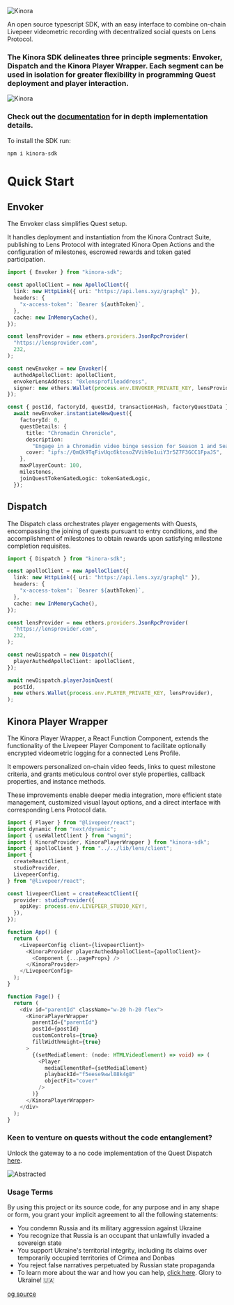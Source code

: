![Kinora](https://chromadin.infura-ipfs.io/ipfs/QmVXUT5Ki2exwtCLgk8HXGEx4Pp51kZSGJpVv8zx2LmaaY)

An open source typescript SDK, with an easy interface to combine on-chain Livepeer videometric recording with decentralized social quests on Lens Protocol.

### The Kinora SDK delineates three principle segments: **Envoker**, **Dispatch** and the **Kinora Player Wrapper**. Each segment can be used in isolation for greater flexibility in programming Quest deployment and player interaction.

![Kinora](https://chromadin.infura-ipfs.io/ipfs/QmNmK82BkospCqyQjzHySwzEZXpzu4KwzDSWMtpppNW8tk)

### Check out the [documentation](https://codex.irrevocable.dev) for in depth implementation details.

To install the SDK run:

```bash
npm i kinora-sdk
```

# Quick Start

## Envoker

The Envoker class simplifies Quest setup.

It handles deployment and instantiation from the Kinora Contract Suite, publishing to Lens Protocol with integrated Kinora Open Actions and the configuration of milestones, escrowed rewards and token gated participation.

```typescript
import { Envoker } from "kinora-sdk";

const apolloClient = new ApolloClient({
  link: new HttpLink({ uri: "https://api.lens.xyz/graphql" }),
  headers: {
    "x-access-token": `Bearer ${authToken}`,
  },
  cache: new InMemoryCache(),
});

const lensProvider = new ethers.providers.JsonRpcProvider(
  "https://lensprovider.com",
  232,
);

const newEnvoker = new Envoker({
  authedApolloClient: apolloClient,
  envokerLensAddress: "0xlensprofileaddress",
  signer: new ethers.Wallet(process.env.ENVOKER_PRIVATE_KEY, lensProvider),
});

const { postId, factoryId, questId, transactionHash, factoryQuestData } =
  await newEnvoker.instantiateNewQuest({
    factoryId: 0,
    questDetails: {
      title: "Chromadin Chronicle",
      description:
        "Engage in a Chromadin video binge session for Season 1 and Season 2 of The Dial Pirate Radio . Interactions, mirrors and comments on episodes accrue bonus points.",
      cover: "ipfs://QmQk9TqFivUqc6ktosoZVVih9o1uiY3r5Z7F3GCC1FpaJS",
    },
    maxPlayerCount: 100,
    milestones,
    joinQuestTokenGatedLogic: tokenGatedLogic,
  });
```

## Dispatch

The Dispatch class orchestrates player engagements with Quests, encompassing the joining of quests pursuant to entry conditions, and the accomplishment of milestones to obtain rewards upon satisfying milestone completion requisites.

```typescript
import { Dispatch } from "kinora-sdk";

const apolloClient = new ApolloClient({
  link: new HttpLink({ uri: "https://api.lens.xyz/graphql" }),
  headers: {
    "x-access-token": `Bearer ${authToken}`,
  },
  cache: new InMemoryCache(),
});

const lensProvider = new ethers.providers.JsonRpcProvider(
  "https://lensprovider.com",
  232,
);

const newDispatch = new Dispatch({
  playerAuthedApolloClient: apolloClient,
});

await newDispatch.playerJoinQuest(
  postId,
  new ethers.Wallet(process.env.PLAYER_PRIVATE_KEY, lensProvider),
);
```

## Kinora Player Wrapper

The Kinora Player Wrapper, a React Function Component, extends the functionality of the Livepeer Player Component to facilitate optionally encrypted videometric logging for a connected Lens Profile.

It empowers personalized on-chain video feeds, links to quest milestone criteria, and grants meticulous control over style properties, callback properties, and instance methods.

These improvements enable deeper media integration, more efficient state management, customized visual layout options, and a direct interface with corresponding Lens Protocol data.

```typescript
import { Player } from "@livepeer/react";
import dynamic from "next/dynamic";
import { useWalletClient } from "wagmi";
import { KinoraProvider, KinoraPlayerWrapper } from "kinora-sdk";
import { apolloClient } from "../../lib/lens/client";
import {
  createReactClient,
  studioProvider,
  LivepeerConfig,
} from "@livepeer/react";

const livepeerClient = createReactClient({
  provider: studioProvider({
    apiKey: process.env.LIVEPEER_STUDIO_KEY!,
  }),
});

function App() {
  return (
    <LivepeerConfig client={livepeerClient}>
      <KinoraProvider playerAuthedApolloClient={apolloClient}>
        <Component {...pageProps} />
      </KinoraProvider>
    </LivepeerConfig>
  );
}

function Page() {
  return (
    <div id="parentId" className="w-20 h-20 flex">
      <KinoraPlayerWrapper
        parentId={"parentId"}
        postId={postId}
        customControls={true}
        fillWidthHeight={true}
      >
        {(setMediaElement: (node: HTMLVideoElement) => void) => (
          <Player
            mediaElementRef={setMediaElement}
            playbackId="f5eese9wwl88k4g8"
            objectFit="cover"
          />
        )}
      </KinoraPlayerWrapper>
    </div>
  );
}
```

### Keen to venture on quests without the code entanglement?

Unlock the gateway to a no code implementation of the Quest Dispatch [here](https://kinora.irrevocable.dev).

![Abstracted](https://chromadin.infura-ipfs.io/ipfs/QmQk9TqFivUqc6ktosoZVVih9o1uiY3r5Z7F3GCC1FpaJS)

### Usage Terms

By using this project or its source code, for any purpose and in any shape or form, you grant your implicit agreement to all the following statements:

- You condemn Russia and its military aggression against Ukraine
- You recognize that Russia is an occupant that unlawfully invaded a sovereign state
- You support Ukraine's territorial integrity, including its claims over temporarily occupied territories of Crimea and Donbas
- You reject false narratives perpetuated by Russian state propaganda
- To learn more about the war and how you can help, [click here](https://tyrrrz.me/ukraine). Glory to Ukraine! 🇺🇦

[og source](https://github.com/Tyrrrz/DiscordChatExporter)
